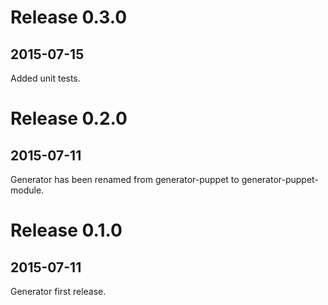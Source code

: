 # Release 0.3.0
## 2015-07-15

Added unit tests.

# Release 0.2.0
## 2015-07-11

Generator has been renamed from generator-puppet to generator-puppet-module.

# Release 0.1.0
## 2015-07-11

Generator first release.
